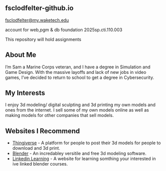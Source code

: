 ## fsclodfelter-github.io

 fsclodfelter@my.waketech.edu

account for web,pgm & db foundation 2025sp.cti.110.003


This repository will hold assignments

## About Me
I’m Sam a Marine Corps veteran, and I have a degree in Simulation and Game Design. With the massive layoffs and lack of new jobs in video games, I’ve decided to return to school to get a degree in Cybersecurity.
## My Interests
 I enjoy 3d modeling/ digital sculpting and 3d printing my own models and ones from the internet. I sell some of my own models online as well as making models for other companies that sell models.



## Websites I Recommend
- [Thingiverse](https://www.thingiverse.com/) - A platform for people to post their 3d models for people to download and 3d print.
- [Blender](https://www.blender.org/) - An incredabley versitile and free 3d modeling software.
- [Linkedin Learning](https://www.linkedin.com/learning/search?keywords=blender&promptType=LEARNER_TYPED) - A website for learning somthing your interested in ive linked blender courses.



